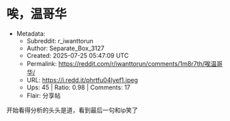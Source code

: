 # 唉，温哥华

- Metadata:
  - Subreddit: r_iwanttorun
  - Author: Separate_Box_3127
  - Created: 2025-07-25 05:47:09 UTC
  - Permalink: https://reddit.com/r/iwanttorun/comments/1m8r7th/唉温哥华/
  - URL: https://i.redd.it/phrtfu04lyef1.jpeg
  - Ups: 45 | Ratio: 0.98 | Comments: 17
  - Flair: 分享帖


开始看得分析的头头是道，看到最后一句和ip笑了

